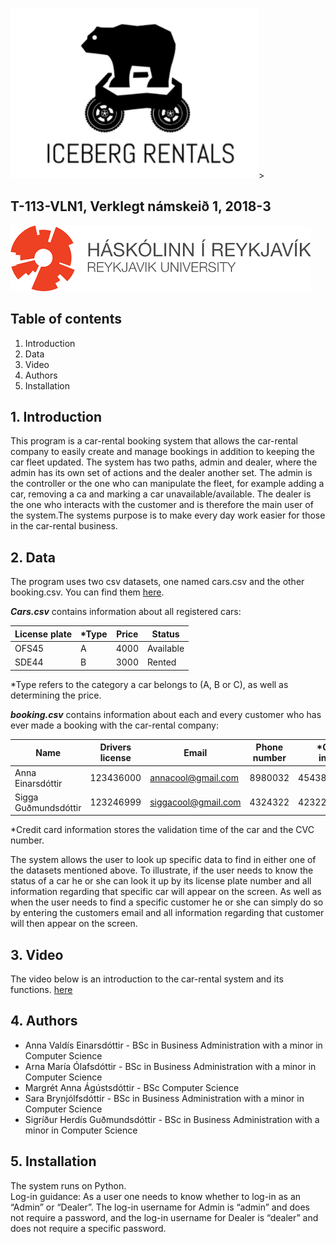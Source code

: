 ![Bear](Bear.png)>
## **T-113-VLN1, Verklegt námskeið 1, 2018-3**

![header1](header1.png)

## **Table of contents**
1. Introduction 
2. Data 
3. Video 
4. Authors 
5. Installation 


## **1. Introduction**
This program is a car-rental booking system that allows the car-rental company to easily create and manage bookings in addition to keeping the car fleet updated. The system has two paths, admin and dealer, where the admin has its own set of actions and the dealer another set. The admin is the controller or the one who can manipulate the fleet, for example adding a car, removing a ca and marking a car unavailable/available. The dealer is the one who interacts with the customer and is therefore the main user of the system.The systems purpose is to make every day work easier for those in the car-rental business.


## **2. Data**
The program uses two csv datasets, one named cars.csv and the other booking.csv.
You can find them [here](https://github.com/margreta/Three-week-course/tree/master/NYTT/data).



_**Cars.csv**_ contains information about all registered cars: 

License plate | *Type | Price | Status 
--------------|------|-------|--------
OFS45|A|4000|Available
SDE44|B|3000|Rented 

*Type refers to the category a car belongs to (A, B or C), as well as determining the price.


_**booking.csv**_ contains information about each and every customer who has ever made a booking with the car-rental company: 

Name | Drivers license | Email | Phone number | *Credit card information | Start date | End date | License plate | type | price | Extras | Billing type | Booking status  
-----|-----------------|-------|--------------|-------------------------|---------------|----------|---------------|------|-------|--------|--------------|---------------
Anna Einarsdóttir|123436000|annacool@gmail.com|8980032|4543843343242342|2/3/2018|5/3/2018|OFD73|A|4000|Car seat|Debit card|New
Sigga Guðmundsdóttir|123246999|siggacool@gmail.com|4324322|4232234234788764|10/10/2018|15/10/2018|KSA55|B|3000|Kasko insurance|Cash|Cancelled


*Credit card information stores the validation time of the car and the CVC number.



The system allows the user to look up specific data to find in either one of the datasets mentioned above. To illustrate, if the user needs to know the status of a car he or she can look it up by its license plate number and all information regarding that specific car will appear on the screen. As well as when the user needs to find a specific customer he or she can simply do so by entering the customers email and all information regarding that customer will then appear on the screen. 


## **3. Video**
The video below is an introduction to the car-rental system and its functions.
[here]()


## **4. Authors**
- Anna Valdís Einarsdóttir - BSc in Business Administration with a minor in Computer Science
- Arna María Ólafsdóttir - BSc in Business Administration with a minor in Computer Science
- Margrét Anna Ágústsdóttir - BSc Computer Science
- Sara Brynjólfsdóttir - BSc in Business Administration with a minor in Computer Science
- Sigríður Herdís Guðmundsdóttir - BSc in Business Administration with a minor in Computer Science

## **5. Installation**
The system runs on Python.\
Log-in guidance:
As a user one needs to know whether to log-in as an “Admin” or “Dealer”. The log-in username for Admin is “admin” and does not require a password, and the log-in username for Dealer is “dealer” and does not require a specific password.
